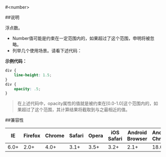#&lt;number&gt;

##说明

浮点数。

- Number值可能是约束在一定范围内的，如果超过了这个范围，申明将被忽略。
- 列举几个使用场景。请看下述代码：


**示例代码：**

```css
div {
	line-height: 1.5;
}
div {
	opacity: .5;
}
```

>在上述代码中，opacity属性的值就是被约束在[0.0-1.0]这个范围内的，如果超过了这个范围，其计算结果将截取到与之最相近的值。

##兼容性

<table class="compatible">
<thead>
	<tr>
		<th>IE</th>
		<th>Firefox</th>
		<th>Chrome</th>
		<th>Safari</th>
		<th>Opera</th>
		<th>iOS Safari</th>
		<th>Android Browser</th>
		<th>Android Chrome</th>
	</tr>
</thead>
<tbody>
	<tr>
		<td class="support">6.0+</td>
		<td class="support">2.0+</td>
		<td class="support">4.0+</td>
		<td class="support">3.1+</td>
		<td class="support">3.5+</td>
		<td class="support">3.2+</td>
		<td class="support">2.1+</td>
		<td class="support">18.0+</td>
	</tr>
</tbody>
</table>
